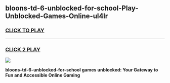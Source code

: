 
## bloons-td-6-unblocked-for-school-Play-Unblocked-Games-Online-ul4lr
<h3>
<a href="https://premium76.site?title=bloons-td-6-unblocked-for-school&ref=25A">CLICK TO PLAY</a></h3>
<hr>

<h3>
<a href="https://premium76.site?title=bloons-td-6-unblocked-for-school&ref=25A">CLICK 2 PLAY</a>
  
</h3>

<a href="https://premium76.site?title=bloons-td-6-unblocked-for-school&ref=25A"><img src="https://clearcache.store/games.png"></a>


**bloons-td-6-unblocked-for-school games unblocked: Your Gateway to Fun and Accessible Online Gaming**
